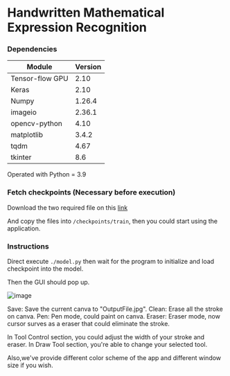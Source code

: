 Handwritten Mathematical Expression Recognition
===============

### Dependencies



| Module          | Version |
| --------------- | ------- |
| Tensor-flow GPU | 2.10    |
| Keras           | 2.10    |
| Numpy           | 1.26.4  |
| imageio         | 2.36.1  |
| opencv-python   | 4.10    |
| matplotlib      | 3.4.2   |
| tqdm            | 4.67    |
| tkinter         | 8.6     |

Operated with Python = 3.9

### Fetch checkpoints (Necessary before execution)

Download the two required file on this [link](https://drive.google.com/drive/folders/13kkLBnhuWrnod1gcaI7KAo86qEKMRGVI?usp=drive_link)

And copy the files into `/checkpoints/train`, then you could start using the application.

### Instructions

Direct execute `./model.py` then wait for the program to initialize and load checkpoint into the model.

Then the GUI should pop up.

![image](https://hackmd.io/_uploads/S1mK429rye.png)

Save: Save the current canva to "OutputFile.jpg".
Clean: Erase all the stroke on canva.
Pen: Pen mode, could paint on canva.
Eraser: Eraser mode, now cursor surves as a eraser that could eliminate the stroke.

In Tool Control section, you could adjust the width of your stroke and eraser.
In Draw Tool section, you're able to change your selected tool.

Also,we've provide different color scheme of the app and different window size if you wish.




